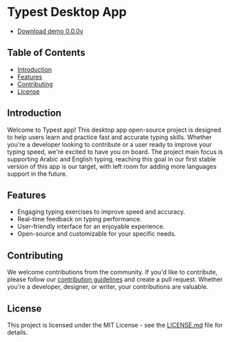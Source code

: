 # Typest Desktop App

-   [Download demo 0.0.0v](https://mega.nz/file/dK1GRZgL#v65mrOXuuIexPm0D62rt92pM6ZVDAMuNiyv9iplxfPg)

## Table of Contents

-   [Introduction](#introduction)
-   [Features](#features)
-   [Contributing](#contributing)
-   [License](#license)

## Introduction

Welcome to Typest app! This desktop app open-source project is designed to help users learn and practice fast and accurate typing skills. Whether you're a developer looking to contribute or a user ready to improve your typing speed, we're excited to have you on board.
The project main focus is supporting Arabic and English typing, reaching this goal in our first stable version of this app is our target, with left room for adding more languages support in the future.

## Features

-   Engaging typing exercises to improve speed and accuracy.
-   Real-time feedback on typing performance.
-   User-friendly interface for an enjoyable experience.
-   Open-source and customizable for your specific needs.

## Contributing

We welcome contributions from the community. If you'd like to contribute, please follow our [contribution guidelines](https://github.com/Pelkhier/typest-app/blob/main/CONTRIBUTING.md) and create a pull request. Whether you're a developer, designer, or writer, your contributions are valuable.

## License

This project is licensed under the MIT License - see the [LICENSE.md](https://github.com/Pelkhier/typest-app/blob/main/LICENSE.md) file for details.
